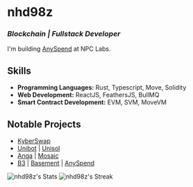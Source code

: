 # nhd98z

### *Blockchain | Fullstack Developer*

I'm building [AnySpend](https://anyspend.com) at NPC Labs.

## Skills

- **Programming Languages:** Rust, Typescript, Move, Solidity
- **Web Development:** ReactJS, FeathersJS, BullMQ
- **Smart Contract Development:** EVM, SVM, MoveVM

## Notable Projects

- [KyberSwap](https://kyberswap.com)
- [Unibot](https://unibot.app) | [Unisol](https://unisol.app)
- [Anqa](https://anqa.ag) | [Mosaic](https://mosaic.ag)
- [B3](https://b3.fun) | [Basement](https://basement.fun) | [AnySpend](https://anyspend.com)

![nhd98z's Stats](https://github-readme-stats.vercel.app/api?username=nhd98z&theme=vue-dark&show_icons=true&hide_border=true&count_private=true)
![nhd98z's Streak](https://github-readme-streak-stats.herokuapp.com/?user=nhd98z&theme=vue-dark&hide_border=true)
